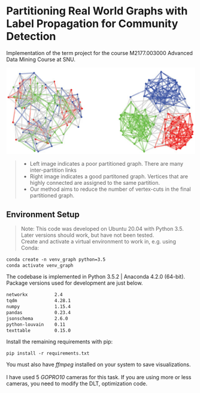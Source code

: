 # Partitioning Real World Graphs with <br/> Label Propagation for Community Detection
Implementation of the term project for the course M2177.003000 Advanced Data Mining Course at SNU.<br/> 

![Real World Graph Partitioning](readme_img/intro.png)<br/>
> - Left image indicates a poor partitioned graph. There are many inter-partition links <br/>
> - Right image indicates a good partitoned graph. Vertices that are highly connected are assigned to the same partition.<br/>
> - Our method aims to reduce the number of vertex-cuts in the final partitioned graph. 


## Environment Setup
> Note: This code was developed on Ubuntu 20.04 with Python 3.5. Later versions should work, but have not been tested.<br/>
> Create and activate a virtual environment to work in, e.g. using Conda: <br/>

```
conda create -n venv_graph python=3.5
conda activate venv_graph
```
The codebase is implemented in Python 3.5.2 | Anaconda 4.2.0 (64-bit). Package versions used for development are just below.
```
networkx          2.4
tqdm              4.28.1
numpy             1.15.4
pandas            0.23.4
jsonschema        2.6.0
python-louvain    0.11
texttable         0.15.0
```

Install the remaining requirements with pip:
```
pip install -r requirements.txt
```

You must also have _ffmpeg_ installed on your system to save visualizations. <br/><br/>
I have used 5 _GOPRO10_ cameras for this task. If you are using more or less cameras, you need to modify the DLT, optimization code. 





